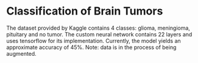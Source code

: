 # Classification of Brain Tumors

The dataset provided by Kaggle contains 4 classes: glioma, meningioma, pituitary and no tumor. The custom neural network contains 22 layers and uses tensorflow for its implementation. Currently, the model yields an approximate accuracy of 45%. Note: data is in the process of being augmented.
